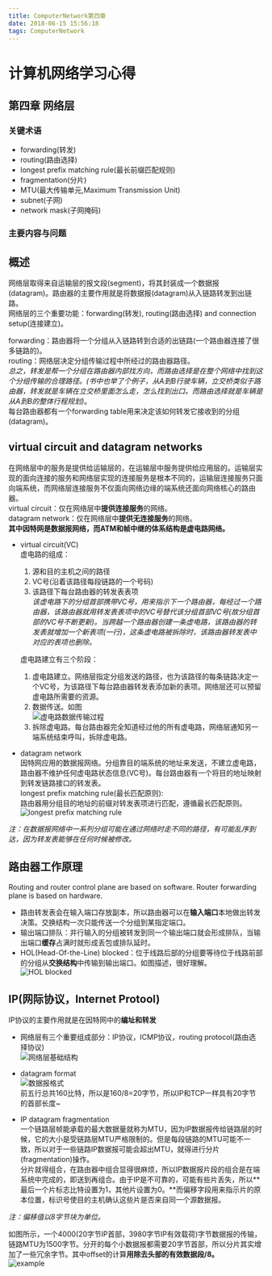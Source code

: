 ```yaml
---
title: ComputerNetwork第四章
date: 2018-06-15 15:56:18
tags: ComputerNetwork
---
```

# 计算机网络学习心得
## 第四章 网络层
### 关键术语
* forwarding(转发)
* routing(路由选择)
* longest prefix matching rule(最长前缀匹配规则)  
* fragmentation(分片)
* MTU(最大传输单元,Maximum Transmission Unit)
* subnet(子网)
* network mask(子网掩码)
### **主要内容与问题**
## 概述
网络层取得来自运输层的报文段(segment)，将其封装成一个数据报(datagram)。路由器的主要作用就是将数据报(datagram)从入链路转发到出链路。  
网络层的三个重要功能：forwarding(转发), routing(路由选择) and connection setup(连接建立)。  

forwarding：路由器将一个分组从入链路转到合适的出链路(一个路由器连接了很多链路的)。  
routing：网络层决定分组传输过程中所经过的路由器路径。  
*总之，转发是帮一个分组在路由器内部找方向，而路由选择是在整个网络中找到这个分组传输的合理路径。(书中也举了个例子，从A到B行驶车辆，立交桥类似于路由器，转发就是车辆在立交桥里面怎么走，怎么找到出口。而路由选择就是车辆是从A到B的整体行程规划)*。  
每台路由器都有一个forwarding table用来决定该如何转发它接收到的分组(datagram)。  

## virtual circuit and datagram networks  
在网络层中的服务是提供给运输层的，在运输层中服务提供给应用层的。运输层实现的面向连接的服务和网络层实现的连接服务是根本不同的，运输层连接服务只面向端系统，而网络层连接服务不仅面向网络边缘的端系统还面向网络核心的路由器。  
virtual circuit：仅在网络层中**提供连接服务**的网络。  
datagram network：仅在网络层中**提供无连接服务**的网络。  
**其中因特网是数据报网络，而ATM和帧中继的体系结构是虚电路网络。**  

* virtual circuit(VC)  
    虚电路的组成：  
    1. 源和目的主机之间的路径  
    2. VC号(沿着该路径每段链路的一个号码)  
    3. 该路径下每台路由器的转发表表项  
*该虚电路下的分组首部携带VC号，用来指示下一个路由器，每经过一个路由器，该路由器就用转发表表项中的VC号替代该分组首部VC号(故分组首部的VC号不断更新)。当跨越一个路由器创建一条虚电路，该路由器的转发表就增加一个新表项(一行)，这条虚电路被拆除时，该路由器转发表中对应的表项也删除。*  

    虚电路建立有三个阶段：  
    1. 虚电路建立。网络层指定分组发送的路径，也为该路径的每条链路决定一个VC号，为该路径下每台路由器转发表添加新的表项。网络层还可以预留虚电路所需要的资源。  
    2. 数据传送。如图  
    ![虚电路数据传输过程](image1.png)  
    3. 拆除虚电路。每台路由器完全知道经过他的所有虚电路，网络层通知另一端系统结束呼叫，拆除虚电路。

* datagram network  
因特网应用的数据报网络。分组靠目的端系统的地址来发送，不建立虚电路，路由器不维护任何虚电路状态信息(VC号)。每台路由器有一个将目的地址映射到转发链路接口的转发表。  
longest prefix matching rule(最长匹配原则):  
路由器用分组目的地址的前缀对转发表项进行匹配，遵循最长匹配原则。  
![longest prefix matching rule](image2.png)  

*注：在数据报网络中一系列分组可能在通过网络时走不同的路径，有可能乱序到达，因为转发表能够在任何时候被修改。*

## 路由器工作原理  
Routing and router control plane are based on software. Router forwarding plane is based on hardware.  

* 路由转发表会在输入端口存放副本，所以路由器可以在**输入端口**本地做出转发决策。交换结构一次只能传送一个分组到某指定端口。
* 输出端口排队：并行输入的分组被转发到同一个输出端口就会形成排队，当输出端口**缓存**占满时就形成丢包或排队延时。  
* HOL(Head-Of-the-Line) blocked：位于线路后部的分组要等待位于线路前部的分组从**交换结构**中传输到输出端口。如图描述，很好理解。      
![HOL blocked](image3.png)  

## IP(网际协议，Internet Protool)
IP协议的主要作用就是在因特网中的**编址和转发**  
* 网络层有三个重要组成部分：IP协议，ICMP协议，routing protocol(路由选择协议)  
![网络层基础结构](image4.png)  

* datagram format  
![数据报格式](image5.png)  
前五行总共160比特，所以是160/8=20字节，所以IP和TCP一样具有20字节的首部长度~

* IP datagram fragmentation  
一个链路层帧能承载的最大数据量就称为MTU，因为IP数据报传给链路层的时候，它的大小是受链路层MTU严格限制的。但是每段链路的MTU可能不一致，所以对于一些链路IP数据报可能会超出MTU，就得进行分片(fragmentation)操作。  
分片就得组合，在路由器中组合显得很麻烦，所以IP数据报片段的组合是在端系统中完成的，即送到再组合。由于IP是不可靠的，可能有些片丢失，所以**最后一个片标志比特设置为1，其他片设置为0。**而偏移字段用来指示片的原本位置，标识号使目的主机确认这些片是否来自同一个源数据报。  

*注：偏移值以8字节块为单位。*  

如图所示，一个4000(20字节IP首部，3980字节IP有效载荷)字节数据报的传输，链路MTU为1500字节。分开的每个小数据报都需要20字节首部，所以分片其实增加了一些冗余字节。其中offset的计算**用除去头部的有效数据段/8。**  
![example](image6.png)

